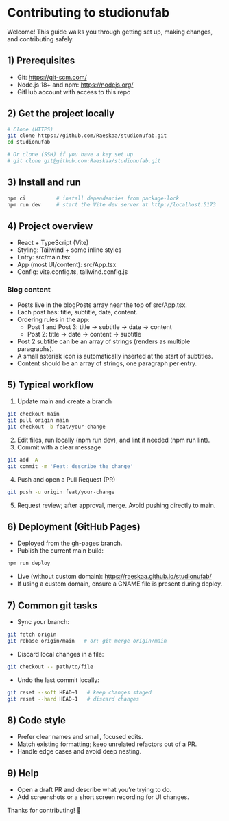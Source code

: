 # Contributing to studionufab

Welcome! This guide walks you through getting set up, making changes, and contributing safely.

## 1) Prerequisites
- Git: https://git-scm.com/
- Node.js 18+ and npm: https://nodejs.org/
- GitHub account with access to this repo

## 2) Get the project locally
```bash
# Clone (HTTPS)
git clone https://github.com/Raeskaa/studionufab.git
cd studionufab

# Or clone (SSH) if you have a key set up
# git clone git@github.com:Raeskaa/studionufab.git
```

## 3) Install and run
```bash
npm ci          # install dependencies from package-lock
npm run dev     # start the Vite dev server at http://localhost:5173
```

## 4) Project overview
- React + TypeScript (Vite)
- Styling: Tailwind + some inline styles
- Entry: src/main.tsx
- App (most UI/content): src/App.tsx
- Config: vite.config.ts, tailwind.config.js

### Blog content
- Posts live in the blogPosts array near the top of src/App.tsx.
- Each post has: title, subtitle, date, content.
- Ordering rules in the app:
  - Post 1 and Post 3: title → subtitle → date → content
  - Post 2: title → date → content → subtitle
- Post 2 subtitle can be an array of strings (renders as multiple paragraphs).
- A small asterisk icon is automatically inserted at the start of subtitles.
- Content should be an array of strings, one paragraph per entry.

## 5) Typical workflow
1) Update main and create a branch
```bash
git checkout main
git pull origin main
git checkout -b feat/your-change
```
2) Edit files, run locally (npm run dev), and lint if needed (npm run lint).
3) Commit with a clear message
```bash
git add -A
git commit -m 'Feat: describe the change'
```
4) Push and open a Pull Request (PR)
```bash
git push -u origin feat/your-change
```
5) Request review; after approval, merge. Avoid pushing directly to main.

## 6) Deployment (GitHub Pages)
- Deployed from the gh-pages branch.
- Publish the current main build:
```bash
npm run deploy
```
- Live (without custom domain): https://raeskaa.github.io/studionufab/
- If using a custom domain, ensure a CNAME file is present during deploy.

## 7) Common git tasks
- Sync your branch:
```bash
git fetch origin
git rebase origin/main   # or: git merge origin/main
```
- Discard local changes in a file:
```bash
git checkout -- path/to/file
```
- Undo the last commit locally:
```bash
git reset --soft HEAD~1   # keep changes staged
git reset --hard HEAD~1   # discard changes
```

## 8) Code style
- Prefer clear names and small, focused edits.
- Match existing formatting; keep unrelated refactors out of a PR.
- Handle edge cases and avoid deep nesting.

## 9) Help
- Open a draft PR and describe what you’re trying to do.
- Add screenshots or a short screen recording for UI changes.

Thanks for contributing! 🙌
